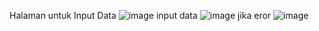 Halaman untuk Input Data
![image](https://github.com/user-attachments/assets/e2b70998-7f9f-4770-84f4-98398c85f218)
input data
![image](https://github.com/user-attachments/assets/d75ca004-6528-4c50-b537-b4ac042950dc)
jika eror
![image](https://github.com/user-attachments/assets/2cd15324-e8d7-4ae6-b311-b9777a9a23fa)
